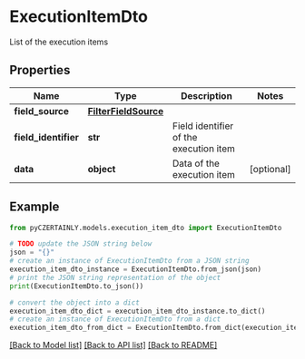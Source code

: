 # ExecutionItemDto

List of the execution items

## Properties

Name | Type | Description | Notes
------------ | ------------- | ------------- | -------------
**field_source** | [**FilterFieldSource**](FilterFieldSource.md) |  | 
**field_identifier** | **str** | Field identifier of the execution item | 
**data** | **object** | Data of the execution item | [optional] 

## Example

```python
from pyCZERTAINLY.models.execution_item_dto import ExecutionItemDto

# TODO update the JSON string below
json = "{}"
# create an instance of ExecutionItemDto from a JSON string
execution_item_dto_instance = ExecutionItemDto.from_json(json)
# print the JSON string representation of the object
print(ExecutionItemDto.to_json())

# convert the object into a dict
execution_item_dto_dict = execution_item_dto_instance.to_dict()
# create an instance of ExecutionItemDto from a dict
execution_item_dto_from_dict = ExecutionItemDto.from_dict(execution_item_dto_dict)
```
[[Back to Model list]](../README.md#documentation-for-models) [[Back to API list]](../README.md#documentation-for-api-endpoints) [[Back to README]](../README.md)


